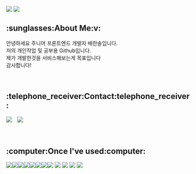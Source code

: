 <img src="https://capsule-render.vercel.app/api?type=Waving&color=auto&height=250&section=header&text=Welcome%20to%20Hansol%20Github!&fontColor=FFFFFF&fontSize=40&fontAlign=60" />
<img src="https://img.shields.io/badge/github-181717?style=for-the-badge&logo=github&logoColor=white">

<h2>:sunglasses:About Me:v:</h2>
안녕하세요 주니어 프론트엔드 개발자 배한솔입니다. </br>
저의 개인작업 및 공부용 Github입니다. </br>
제가 개발한것을 서비스해보는게 목표입니다 </br>
감사합니다!
</br>
</br>
</br>

<h2>:telephone_receiver:Contact:telephone_receiver:</h2>
<a href="mailto:bhs9641@gmail.com"><img src="https://img.shields.io/badge/Gmail-d14836?style=flat-square&logo=Gmail&logoColor=white&link=bhs9641@gmail.com"/></a> 
<a href="https://instagram.com/hansol296">
    <img 
        src="http://img.shields.io/badge/-Instagram-black?style=flat&logo=Instagram&link=https://instagram.com/alpox.dev/"
        style="height : auto; margin-left : 10px; margin-right : 10px;"/>
</a>
</br>
</br>
</br>

<h2>:computer:Once I've used:computer:</h2>
<span><img src="https://img.shields.io/badge/HTML5-E34F26?style=for-the-badge&logo=HTML5&logoColor=white"><img src="https://img.shields.io/badge/css3-1572B6?style=for-the-badge&logo=css3&logoColor=white"><img src="https://img.shields.io/badge/javascript-F7DF1E?style=for-the-badge&logo=javascript&logoColor=white"><img src="https://img.shields.io/badge/react-61DAFB?style=for-the-badge&logo=react&logoColor=white"><img src="https://img.shields.io/badge/typescript-3178C6?style=for-the-badge&logo=typescript&logoColor=white"><img src="https://img.shields.io/badge/webpack-8DD6F9?style=for-the-badge&logo=webpack&logoColor=white"><img src="https://img.shields.io/badge/bootstrap-7952B3?style=for-the-badge&logo=bootstrap&logoColor=white"><img src="https://img.shields.io/badge/nodedotjs-5FA04E?style=for-the-badge&logo=nodedotjs&logoColor=white">
<img src="https://img.shields.io/badge/php-777BB4?style=for-the-badge&logo=php&logoColor=white">
<img src="https://img.shields.io/badge/codeigniter-EF4223?style=for-the-badge&logo=codeigniter&logoColor=white">
<img src="https://img.shields.io/badge/spring-6DB33F?style=for-the-badge&logo=spring&logoColor=white">
<img src="https://img.shields.io/badge/mysql-4479A1?style=for-the-badge&logo=mysql&logoColor=white"></span>
